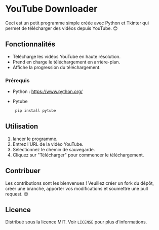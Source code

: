 # YouTube Downloader

Ceci est un petit programme simple créée avec Python et Tkinter qui permet de télécharger des vidéos depuis YouTube. 😊

## Fonctionnalités

- Télécharge les vidéos YouTube en haute résolution.
- Prend en charge le téléchargement en arrière-plan.
- Affiche la progression du téléchargement.

### Prérequis
- Python : https://www.python.org/
- Pytube

   ```sh
    pip install pytube
    ```

## Utilisation

1. lancer le programme.
2. Entrez l'URL de la vidéo YouTube.
3. Sélectionnez le chemin de sauvegarde.
4. Cliquez sur "Télécharger" pour commencer le téléchargement.

## Contribuer

Les contributions sont les bienvenues ! Veuillez créer un fork du dépôt, créer une branche, apporter vos modifications et soumettre une pull request. 😊

## Licence

Distribué sous la licence MIT. Voir `LICENSE` pour plus d'informations.
